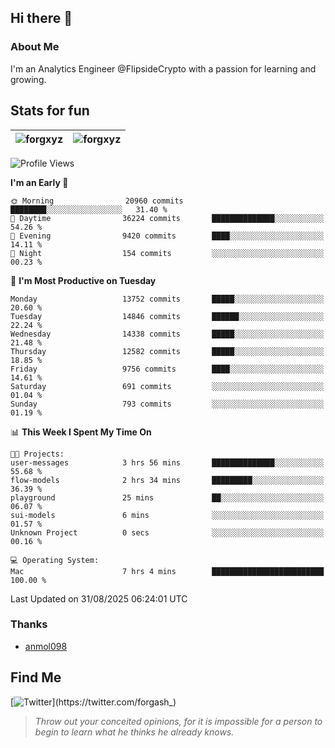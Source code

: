 ## Hi there 👋

### About Me

I'm an Analytics Engineer @FlipsideCrypto with a passion for learning and growing.
  
## Stats for fun

| <img align="center" src="https://github-readme-streak-stats.herokuapp.com/?user=forgxyz&theme=tokyonight" alt="forgxyz" /> | <img align="center" src="https://github-readme-stats.vercel.app/api?username=forgxyz&theme=tokyonight&show_icons=true" alt="forgxyz" /> |
| ------------- |------------- |


<!--START_SECTION:waka-->
![Profile Views](http://img.shields.io/badge/Profile%20Views-0-blue)

**I'm an Early 🐤** 

```text
🌞 Morning                20960 commits       ████████░░░░░░░░░░░░░░░░░   31.40 % 
🌆 Daytime                36224 commits       ██████████████░░░░░░░░░░░   54.26 % 
🌃 Evening                9420 commits        ████░░░░░░░░░░░░░░░░░░░░░   14.11 % 
🌙 Night                  154 commits         ░░░░░░░░░░░░░░░░░░░░░░░░░   00.23 % 
```
📅 **I'm Most Productive on Tuesday** 

```text
Monday                   13752 commits       █████░░░░░░░░░░░░░░░░░░░░   20.60 % 
Tuesday                  14846 commits       ██████░░░░░░░░░░░░░░░░░░░   22.24 % 
Wednesday                14338 commits       █████░░░░░░░░░░░░░░░░░░░░   21.48 % 
Thursday                 12582 commits       █████░░░░░░░░░░░░░░░░░░░░   18.85 % 
Friday                   9756 commits        ████░░░░░░░░░░░░░░░░░░░░░   14.61 % 
Saturday                 691 commits         ░░░░░░░░░░░░░░░░░░░░░░░░░   01.04 % 
Sunday                   793 commits         ░░░░░░░░░░░░░░░░░░░░░░░░░   01.19 % 
```


📊 **This Week I Spent My Time On** 

```text
🐱‍💻 Projects: 
user-messages            3 hrs 56 mins       ██████████████░░░░░░░░░░░   55.68 % 
flow-models              2 hrs 34 mins       █████████░░░░░░░░░░░░░░░░   36.39 % 
playground               25 mins             ██░░░░░░░░░░░░░░░░░░░░░░░   06.07 % 
sui-models               6 mins              ░░░░░░░░░░░░░░░░░░░░░░░░░   01.57 % 
Unknown Project          0 secs              ░░░░░░░░░░░░░░░░░░░░░░░░░   00.16 % 

💻 Operating System: 
Mac                      7 hrs 4 mins        █████████████████████████   100.00 % 
```


 Last Updated on 31/08/2025 06:24:01 UTC
<!--END_SECTION:waka-->

### Thanks
 - [anmol098](https://github.com/anmol098/waka-readme-stats/)
  
## Find Me
[![Twitter](https://img.shields.io/twitter/url/https/twitter.com/forgash_.svg?style=social&label=Follow%20%40forgash_)](https://twitter.com/forgash_)


> *Throw out your conceited opinions, for it is impossible for a person to begin to learn what he thinks he already knows.* 
